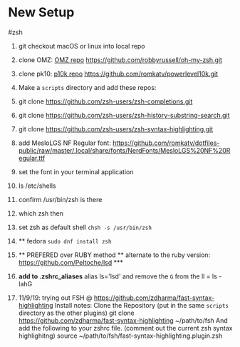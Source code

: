 # New Setup
#zsh 

1. git checkout macOS or linux into local repo

2. clone OMZ: [OMZ repo](https://github.com/robbyrussell/oh-my-zsh)
	https://github.com/robbyrussell/oh-my-zsh.git

3. clone pk10: [p10k repo](https://github.com/romkatv/powerlevel10k)
	https://github.com/romkatv/powerlevel10k.git

4. Make a `scripts` directory and add these repos:

5. git clone https://github.com/zsh-users/zsh-completions.git
6. git clone https://github.com/zsh-users/zsh-history-substring-search.git
7. git clone https://github.com/zsh-users/zsh-syntax-highlighting.git
8. add MesloLGS NF Regular font:
https://github.com/romkatv/dotfiles-public/raw/master/.local/share/fonts/NerdFonts/MesloLGS%20NF%20Regular.ttf
9. set the font in your terminal application
10. ls /etc/shells
11. confirm /usr/bin/zsh is there
12. which zsh then 
13. set zsh as default shell `chsh -s /usr/bin/zsh`
14. ** fedora `sudo dnf install zsh`
15. ** PREFERED over RUBY method ** alternate to the ruby version:  https://github.com/Peltoche/lsd *** 
16. **add to .zshrc_aliases** alias ls='lsd' and remove the `G` from the ll = ls -lahG

17. 11/9/19: trying out FSH @ https://github.com/zdharma/fast-syntax-highlighting 
	Install notes:
	Clone the Repository (put in the same `scripts` directory as the other plugins)
		git clone https://github.com/zdharma/fast-syntax-highlighting ~/path/to/fsh
	And add the following to your zshrc file. (comment out the current zsh syntax highlighitng)
		source ~/path/to/fsh/fast-syntax-highlighting.plugin.zsh


<!-- #!/bin/bash 
script draft 1.0

**add clone steps of dotfiles repo**

cd ~/
git clone https://github.com/robbyrussell/oh-my-zsh
git clone https://github.com/romkatv/powerlevel10k
mkdir scripts && cd scripts
git clone https://github.com/zsh-users/zsh-completions
git clone https://github.com/zsh-users/zsh-history-substring-search
git clone https://github.com/zsh-users/zsh-syntax-highlighting.git
 -->
